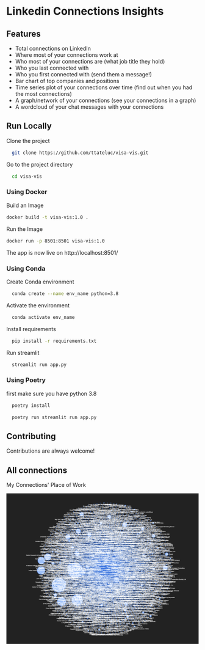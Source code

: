 # Linkedin Connections Insights


## Features

- Total connections on LinkedIn
- Where most of your connections work at
- Who most of your connections are (what job title they hold)
- Who you last connected with
- Who you first connected with (send them a message!)
- Bar chart of top companies and positions
- Time series plot of your connections over time (find out when you had the most connections)
- A graph/network of your connections (see your connections in a graph)
- A wordcloud of your chat messages with your connections

## Run Locally

Clone the project

```bash
  git clone https://github.com/ttateluc/visa-vis.git
```

Go to the project directory

```bash
  cd visa-vis
```

### Using Docker

Build an Image

```bash
docker build -t visa-vis:1.0 .
```

Run the Image

```bash
docker run -p 8501:8501 visa-vis:1.0
```

The app is now live on http://localhost:8501/

### Using Conda

Create Conda environment

```bash
  conda create --name env_name python=3.8
```

Activate the environment

```bash
  conda activate env_name
```

Install requirements

```bash
  pip install -r requirements.txt
```

Run streamlit

```bash
  streamlit run app.py
```

### Using Poetry

first make sure you have python 3.8

```bash
  poetry install
```

```bash
  poetry run streamlit run app.py
```

## Contributing

Contributions are always welcome!

## All connections

My Connections' Place of Work

<img src="media/app/all.png" width="600">
